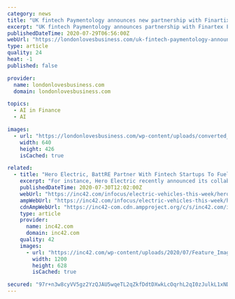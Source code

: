 ```yaml
---
category: news
title: "UK fintech Paymentology announces new partnership with Finartix"
excerpt: "UK fintech Paymentology announces partnership with Finartex Fintech Solutions SA to bring data powered and scalable issuing payments solutions to financial inst"
publishedDateTime: 2020-07-29T06:56:00Z
webUrl: "https://londonlovesbusiness.com/uk-fintech-paymentology-announces-new-partnership-with-finartix/"
type: article
quality: 24
heat: -1
published: false

provider:
  name: londonlovesbusiness.com
  domain: londonlovesbusiness.com

topics:
  - AI in Finance
  - AI

images:
  - url: "https://londonlovesbusiness.com/wp-content/uploads/converted_files/web/b/i/x/Card-payment.jpg"
    width: 640
    height: 426
    isCached: true

related:
  - title: "Hero Electric, BattRE Partner With Fintech Startups To Fuel EV Sales & More"
    excerpt: "For instance, Hero Electric recently announced its collaboration with fintech startup Autovert Technologies ... EV startup BattRE also announced its partnership with AI-driven EMI financing ..."
    publishedDateTime: 2020-07-30T12:02:00Z
    webUrl: "https://inc42.com/infocus/electric-vehicles-this-week/hero-electric-battre-partner-with-fintech-startups-to-fuel-ev-sales-more/"
    ampWebUrl: "https://inc42.com/infocus/electric-vehicles-this-week/hero-electric-battre-partner-with-fintech-startups-to-fuel-ev-sales-more/amp/"
    cdnAmpWebUrl: "https://inc42-com.cdn.ampproject.org/c/s/inc42.com/infocus/electric-vehicles-this-week/hero-electric-battre-partner-with-fintech-startups-to-fuel-ev-sales-more/amp/"
    type: article
    provider:
      name: inc42.com
      domain: inc42.com
    quality: 42
    images:
      - url: "https://inc42.com/wp-content/uploads/2020/07/Feature_Image_EV_Social-13-2.jpg"
        width: 1200
        height: 628
        isCached: true

secured: "97r+n3w8cyVV5gz2YzQJAU5wqeTL2qZkfDdtDXwkLcOqrhL2qI0zJulkL1xNDT0YywJIO1H8moKOFCrRnbBDFhNJe2sDUmOBiAr5AFZZcNeG/i/up2DHV3ukJ22aA4OjpNfgDYZe/afKFbgJaGw4Nr9+NT+64UMAqCEttxKJIFksZ6LsKDV0dCS/iG39m7S58HcT6jXa2BqrUQMC2BnKjMkHLnZS95JoCNXKhHnqKpMhwCNxK9ce47A3UsJqnqUPe12ysXEximpEnbE6oyNP6oehKT6ru67hngYLVt2yb+ANNXJMVTR4sSI9aNpVlZH1/riDBPIRw0b4EMM+sQbsVw==;amd14WqfgkjEWne+0h49cg=="
---
```


